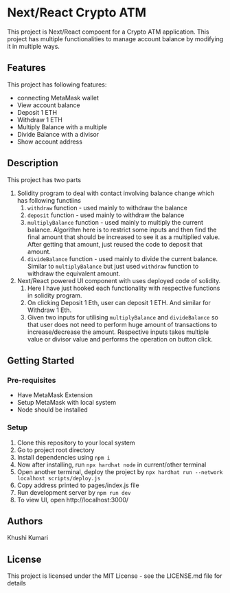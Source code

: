 # Next/React Crypto ATM
This project is Next/React compoent for a Crypto ATM application. This project has multiple functionalities to manage account balance by modifying it in multiple ways. 

## Features

This project has following features:

- connecting MetaMask wallet
- View account balance
- Deposit 1 ETH 
- Withdraw 1 ETH
- Multiply Balance with a multiple
- Divide Balance with a divisor
- Show account address

## Description
This project has two parts
1. Solidity program to deal with contact involving balance change which has following functiins
   1. `withdraw` function - used mainly to withdraw the balance
   2. `deposit` function - used mainly to withdraw the balance
   3. `multiplyBalance` function - used mainly to multiply the current balance. Algorithm here is to restrict some inputs and then find the final amount that should be increased to see it as a multiplied value. After getting that amount, just reused the code to deposit that amount.
   4. `divideBalance` function - used mainly to divide the current balance. Similar to  `multiplyBalance` but just used `withdraw` function to withdraw the equivalent amount.
2. Next/React powered UI component with uses deployed code of solidity.
   1. Here I have just hooked each functionality with respective functions in solidity program.
   2. On clicking Deposit 1 Eth, user can deposit 1 ETH. And similar for Withdraw 1 Eth.
   3. Given two inputs for utilising `multiplyBalance` and `divideBalance` so that user does not need to perform huge amount of transactions to increase/decrease the amount. Respective inputs takes multiple value or divisor value and performs the operation on button click.

## Getting Started
### Pre-requisites
- Have MetaMask Extension
- Setup MetaMask with local system
- Node should be installed


### Setup

1. Clone this repository to your local system
2. Go to project root directory
3. Install dependencies using `npm i`
4. Now after installing, run `npx hardhat node` in current/other terminal
5. Open another terminal, deploy the project by `npx hardhat run --network localhost scripts/deploy.js`
6. Copy address printed to pages/index.js file
7. Run development server by `npm run dev`
8. To view UI, open http://localhost:3000/
   
## Authors
Khushi Kumari

## License
This project is licensed under the MIT License - see the LICENSE.md file for details